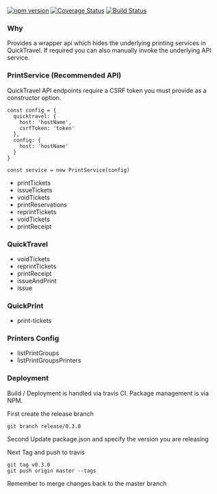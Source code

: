 [![npm version](https://badge.fury.io/js/%40sealink%2Fprinters_qt.svg)](https://badge.fury.io/js/%40sealink%2Fprinters_qt)
[![Coverage Status](https://coveralls.io/repos/github/sealink/printers_qt/badge.svg?branch=master)](https://coveralls.io/github/sealink/printers_qt?branch=master)
[![Build Status](https://travis-ci.org/sealink/printers_qt.svg?branch=master)](https://travis-ci.org/sealink/printers_qt)

### Why

Provides a wrapper api which hides the underlying printing services in QuickTravel.
If required you can also manually invoke the underlying API service.

### PrintService (Recommended API)

QuickTravel API endpoints require a CSRF token you must provide as a constructor option.

```
const config = {
  quicktravel: {
    host: 'hostName',
    csrfToken: 'token'
  },
  config: {
    host: 'hostName'
  }
}

const service = new PrintService(config)
```

* printTickets
* issueTickets
* voidTickets
* printReservations
* reprintTickets
* voidTickets
* printReceipt

### QuickTravel

* voidTickets
* reprintTickets
* printReceipt
* issueAndPrint
* issue

### QuickPrint

* print-tickets

### Printers Config

* listPrintGroups
* listPrintGroupsPrinters


### Deployment

Build / Deployment is handled via travis CI.
Package management is via NPM.

First create the release branch
```
git branch release/0.3.0
```

Second Update package.json and specify the version you are releasing

Next Tag and push to travis
```
git tag v0.3.0
git push origin master --tags
```
Remember to merge changes back to the master branch
